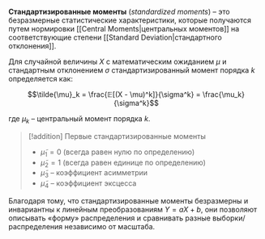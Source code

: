 **Стандартизированные моменты** (*standardized moments*) – это безразмерные статистические характеристики, которые получаются путем нормировки [[Central Moments|центральных моментов]] на соответствующие степени [[Standard Deviation|стандартного отклонения]].

Для случайной величины $X$ с математическим ожиданием $\mu$ и стандартным отклонением $\sigma$ стандартизированный момент порядка $k$ определяется как:

$$\tilde{\mu}_k = \frac{𝔼[(X - \mu)^k]}{\sigma^k} = \frac{\mu_k}{\sigma^k}$$

где $\mu_k$ – центральный момент порядка $k$.

>[!addition] Первые стандартизированные моменты
> - $\tilde{\mu}_1 = 0$ (всегда равен нулю по определению)
> - $\tilde{\mu}_2 = 1$ (всегда равен единице по определению)
> - $\tilde{\mu}_3$ – коэффициент асимметрии
> - $\tilde{\mu}_4$ – коэффициент эксцесса

Благодаря тому, что стандартизированные моменты безразмерны и инвариантны к линейным преобразованиям $Y=aX+b$, они позволяют описывать «форму» распределения и сравнивать разные выборки/распределения независимо от масштаба.


